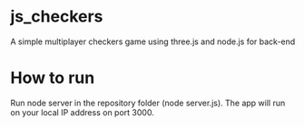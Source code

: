 # js_checkers
A simple multiplayer checkers game using three.js and node.js for back-end

# How to run

Run node server in the repository folder (node server.js). The app will run on your local IP address on port 3000.
